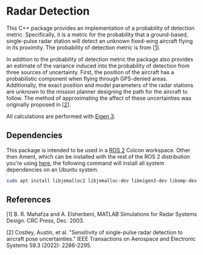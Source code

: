 # Radar Detection

This C++ package provides an implementation of a probability of detection metric.
Specifically, it is a metric for the probability that a ground-based, single-pulse radar station will detect an unknown fixed-wing aircraft flying in its proximity.
The probability of detection metric is from [[1](#1)].

In addition to the probability of detection metric the package also provides an estimate of the variance induced into the probability of detection from three sources of uncertainty.
First, the position of the aircraft has a probabilistic component when flying through GPS-denied areas.
Additionally, the exact position and model parameters of the radar stations are unknown to the mission planner designing the path for the aircraft to follow.
The method of approximating the affect of these uncertainties was originally proposed in [[2](#2)].

All calculations are performed with [Eigen 3](https://eigen.tuxfamily.org/index.php?title=Main_Page).

## Dependencies

This package is intended to be used in a [ROS 2](https://docs.ros.org/en/jazzy/index.html) Colcon workspace.
Other then Ament, which can be installed with the rest of the ROS 2 distribution you're using [here](https://docs.ros.org/en/jazzy/Installation.html), the following command will install all system dependencies on an Ubuntu system.

```bash
sudo apt install libjemalloc2 libjemalloc-dev libeigen3-dev libomp-dev
```

## References
<a id="1">[1]</a>
B. R. Mahafza and A. Elsherbeni, MATLAB Simulations for Radar Systems Design. CRC Press, Dec. 2003.

<a id="2">[2]</a>
Costley, Austin, et al. "Sensitivity of single-pulse radar detection to aircraft pose uncertainties." IEEE Transactions on Aerospace and Electronic Systems 59.3 (2022): 2286-2295.

